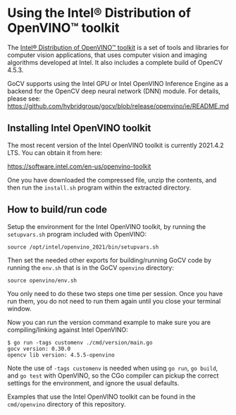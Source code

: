 # Using the Intel® Distribution of OpenVINO™ toolkit

The [Intel® Distribution of OpenVINO™ toolkit](https://software.intel.com/en-us/openvino-toolkit) is a set of tools and libraries for computer vision applications, that uses computer vision and imaging algorithms developed at Intel. It also includes a complete build of OpenCV 4.5.3.

GoCV supports using the Intel GPU or Intel OpenVINO Inference Engine as a backend for the OpenCV deep neural network (DNN) module. For details, please see:
https://github.com/hybridgroup/gocv/blob/release/openvino/ie/README.md

## Installing Intel OpenVINO toolkit

The most recent version of the Intel OpenVINO toolkit is currently 2021.4.2 LTS. You can obtain it from here:

https://software.intel.com/en-us/openvino-toolkit

One you have downloaded the compressed file, unzip the contents, and then run the `install.sh` program within the extracted directory.

## How to build/run code

Setup the environment for the Intel OpenVINO toolkit, by running the `setupvars.sh` program included with OpenVINO:

```
source /opt/intel/openvino_2021/bin/setupvars.sh
```

Then set the needed other exports for building/running GoCV code by running the `env.sh` that is in the GoCV `openvino` directory:

```
source openvino/env.sh
```

You only need to do these two steps one time per session. Once you have run them, you do not need to run them again until you close your terminal window.

Now you can run the version command example to make sure you are compiling/linking against Intel OpenVINO:

```
$ go run -tags customenv ./cmd/version/main.go 
gocv version: 0.30.0
opencv lib version: 4.5.5-openvino
```

Note the use of `-tags customenv` is needed when using `go run`, `go build`, and `go test` with OpenVINO, so the CGo compiler can pickup the correct settings for the environment, and ignore the usual defaults.

Examples that use the Intel OpenVINO toolkit can be found in the `cmd/openvino` directory of this repository.
